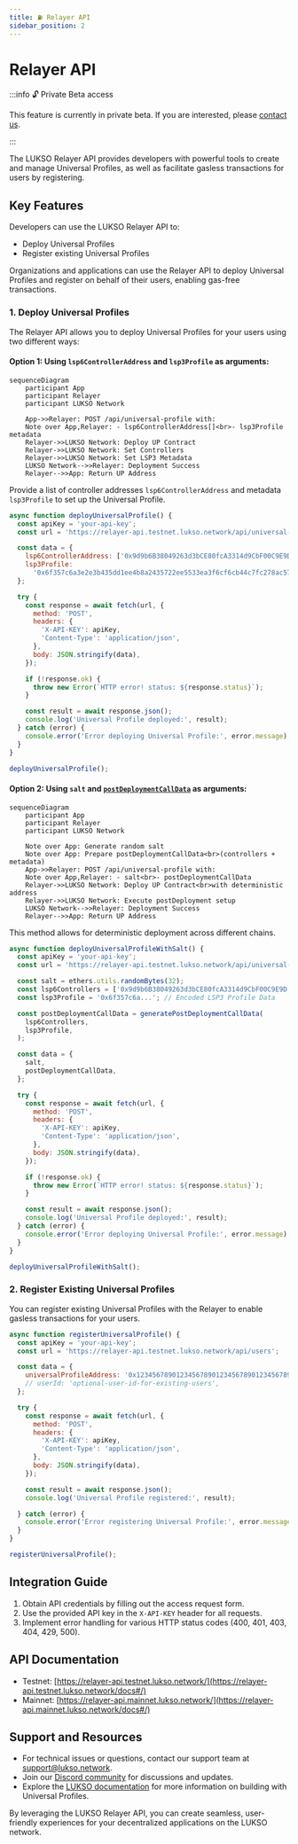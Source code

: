 ```yaml
---
title: ⛽️ Relayer API
sidebar_position: 2
---
```


# Relayer API

:::info 🔓 Private Beta access

This feature is currently in private beta. If you are interested, please [contact us](https://forms.gle/rhWA25m3jjuPNPva9).

:::

The LUKSO Relayer API provides developers with powerful tools to create and manage Universal Profiles, as well as facilitate gasless transactions for users by registering.

## Key Features

Developers can use the LUKSO Relayer API to:

- Deploy Universal Profiles
- Register existing Universal Profiles

Organizations and applications can use the Relayer API to deploy Universal Profiles and register on behalf of their users, enabling gas-free transactions.

### 1. Deploy Universal Profiles

The Relayer API allows you to deploy Universal Profiles for your users using two different ways:

#### Option 1: Using `lsp6ControllerAddress` and `lsp3Profile` as arguments:

```mermaid
sequenceDiagram
    participant App
    participant Relayer
    participant LUKSO Network

    App->>Relayer: POST /api/universal-profile with:
    Note over App,Relayer: - lsp6ControllerAddress[]<br>- lsp3Profile metadata
    Relayer->>LUKSO Network: Deploy UP Contract
    Relayer->>LUKSO Network: Set Controllers
    Relayer->>LUKSO Network: Set LSP3 Metadata
    LUKSO Network-->>Relayer: Deployment Success
    Relayer-->>App: Return UP Address
```

Provide a list of controller addresses `lsp6ControllerAddress` and metadata `lsp3Profile` to set up the Universal Profile.

```javascript
async function deployUniversalProfile() {
  const apiKey = 'your-api-key';
  const url = 'https://relayer-api.testnet.lukso.network/api/universal-profile';

  const data = {
    lsp6ControllerAddress: ['0x9d9b6B38049263d3bCE80fcA3314d9CbF00C9E9D'],
    lsp3Profile:
      '0x6f357c6a3e2e3b435dd1ee4b8a2435722ee5533ea3f6cf6cb44c7fc278ac57ea1480295e697066733a2f2f516d5861714d67646971664b7931384373574768534a4c62626136316f6676666857387175506e6e6a6e76625966',
  };

  try {
    const response = await fetch(url, {
      method: 'POST',
      headers: {
        'X-API-KEY': apiKey,
        'Content-Type': 'application/json',
      },
      body: JSON.stringify(data),
    });

    if (!response.ok) {
      throw new Error(`HTTP error! status: ${response.status}`);
    }

    const result = await response.json();
    console.log('Universal Profile deployed:', result);
  } catch (error) {
    console.error('Error deploying Universal Profile:', error.message);
  }
}

deployUniversalProfile();
```

#### Option 2: Using `salt` and [`postDeploymentCallData`](../../learn/universal-profile/advanced-guides/deploy-up-with-lsp23#create-the-universal-profile-initialization-calldata) as arguments:

```mermaid
sequenceDiagram
    participant App
    participant Relayer
    participant LUKSO Network

    Note over App: Generate random salt
    Note over App: Prepare postDeploymentCallData<br>(controllers + metadata)
    App->>Relayer: POST /api/universal-profile with:
    Note over App,Relayer: - salt<br>- postDeploymentCallData
    Relayer->>LUKSO Network: Deploy UP Contract<br>with deterministic address
    Relayer->>LUKSO Network: Execute postDeployment setup
    LUKSO Network-->>Relayer: Deployment Success
    Relayer-->>App: Return UP Address
```

This method allows for deterministic deployment across different chains.

```javascript
async function deployUniversalProfileWithSalt() {
  const apiKey = 'your-api-key';
  const url = 'https://relayer-api.testnet.lukso.network/api/universal-profile';

  const salt = ethers.utils.randomBytes(32);
  const lsp6Controllers = ['0x9d9b6B38049263d3bCE80fcA3314d9CbF00C9E9D'];
  const lsp3Profile = '0x6f357c6a...'; // Encoded LSP3 Profile Data

  const postDeploymentCallData = generatePostDeploymentCallData(
    lsp6Controllers,
    lsp3Profile,
  );

  const data = {
    salt,
    postDeploymentCallData,
  };

  try {
    const response = await fetch(url, {
      method: 'POST',
      headers: {
        'X-API-KEY': apiKey,
        'Content-Type': 'application/json',
      },
      body: JSON.stringify(data),
    });

    if (!response.ok) {
      throw new Error(`HTTP error! status: ${response.status}`);
    }

    const result = await response.json();
    console.log('Universal Profile deployed:', result);
  } catch (error) {
    console.error('Error deploying Universal Profile:', error.message);
  }
}

deployUniversalProfileWithSalt();
```

### 2. Register Existing Universal Profiles

You can register existing Universal Profiles with the Relayer to enable gasless transactions for your users.

```javascript
async function registerUniversalProfile() {
  const apiKey = 'your-api-key';
  const url = 'https://relayer-api.testnet.lukso.network/api/users';

  const data = {
    universalProfileAddress: '0x1234567890123456789012345678901234567890',
    // userId: 'optional-user-id-for-existing-users',
  };

  try {
    const response = await fetch(url, {
      method: 'POST',
      headers: {
        'X-API-KEY': apiKey,
        'Content-Type': 'application/json',
      },
      body: JSON.stringify(data),
    });

    const result = await response.json();
    console.log('Universal Profile registered:', result);

  } catch (error) {
    console.error('Error registering Universal Profile:', error.message);
  }
}

registerUniversalProfile();
```

## Integration Guide

1. Obtain API credentials by filling out the access request form.
2. Use the provided API key in the `X-API-KEY` header for all requests.
3. Implement error handling for various HTTP status codes (400, 401, 403, 404, 429, 500).

## API Documentation

- Testnet: [https://relayer-api.testnet.lukso.network/](https://relayer-api.testnet.lukso.network/docs#/)
- Mainnet: [https://relayer-api.mainnet.lukso.network/](https://relayer-api.mainnet.lukso.network/docs#/)

## Support and Resources

- For technical issues or questions, contact our support team at [support@lukso.network](mailto:support@lukso.network).
- Join our [Discord community](https://discord.com/invite/lukso) for discussions and updates.
- Explore the [LUKSO documentation](https://docs.lukso.tech/) for more information on building with Universal Profiles.

By leveraging the LUKSO Relayer API, you can create seamless, user-friendly experiences for your decentralized applications on the LUKSO network.
